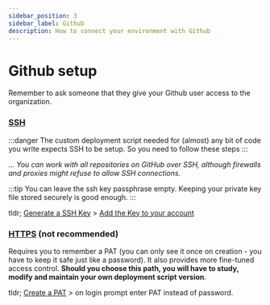 ```yaml
---
sidebar_position: 3
sidebar_label: Github
description: How to connect your environment with Github
---
```


# Github setup

Remember to ask someone that they give your Github user access to the organization.

### [SSH](https://docs.github.com/en/authentication/keeping-your-account-and-data-secure/about-authentication-to-github#ssh)

:::danger
The custom deployment script needed for (almost) any bit of code you write expects SSH to be setup. So you need to follow these steps
:::

_... You can work with all repositories on GitHub over SSH, although firewalls and proxies might refuse to allow SSH connections._

:::tip
You can leave the ssh key passphrase empty. Keeping your private key file stored securely is good enough.
:::

tldr; [Generate a SSH Key](https://docs.github.com/en/authentication/connecting-to-github-with-ssh/generating-a-new-ssh-key-and-adding-it-to-the-ssh-agent) > [Add the Key to your account](https://docs.github.com/en/authentication/connecting-to-github-with-ssh/adding-a-new-ssh-key-to-your-github-account)

### [HTTPS](https://docs.github.com/en/authentication/keeping-your-account-and-data-secure/about-authentication-to-github#https) (not recommended)

Requires you to remember a PAT (you can only see it once on creation - you have to keep it safe just like a password). It also provides more fine-tuned access control. **Should you choose this path, you will have to study, modify and maintain your own deployment script version**.

tldr; [Create a PAT](https://docs.github.com/en/authentication/keeping-your-account-and-data-secure/creating-a-personal-access-token) > on login prompt enter PAT instead of password.
